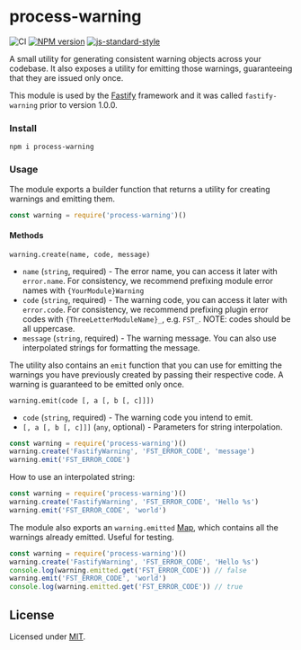# process-warning

![CI](https://github.com/fastify/process-warning/workflows/CI/badge.svg)
[![NPM version](https://img.shields.io/npm/v/process-warning.svg?style=flat)](https://www.npmjs.com/package/process-warning)
[![js-standard-style](https://img.shields.io/badge/code%20style-standard-brightgreen.svg?style=flat)](https://standardjs.com/)

A small utility for generating consistent warning objects across your codebase.
It also exposes a utility for emitting those warnings, guaranteeing that they are issued only once.

This module is used by the [Fastify](https://fastify.io) framework and it was called `fastify-warning` prior to version 1.0.0.

### Install

```
npm i process-warning
```

### Usage

The module exports a builder function that returns a utility for creating warnings and emitting them.

```js
const warning = require('process-warning')()
```

#### Methods

```
warning.create(name, code, message)
```

- `name` (`string`, required) - The error name, you can access it later with `error.name`. For consistency, we recommend prefixing module error names with `{YourModule}Warning`
- `code` (`string`, required) - The warning code, you can access it later with `error.code`. For consistency, we recommend prefixing plugin error codes with `{ThreeLetterModuleName}_`, e.g. `FST_`. NOTE: codes should be all uppercase.
- `message` (`string`, required) - The warning message. You can also use interpolated strings for formatting the message.

The utility also contains an `emit` function that you can use for emitting the warnings you have previously created by passing their respective code. A warning is guaranteed to be emitted only once.

```
warning.emit(code [, a [, b [, c]]])
```

- `code` (`string`, required) - The warning code you intend to emit.
- `[, a [, b [, c]]]` (`any`, optional) - Parameters for string interpolation.

```js
const warning = require('process-warning')()
warning.create('FastifyWarning', 'FST_ERROR_CODE', 'message')
warning.emit('FST_ERROR_CODE')
```

How to use an interpolated string:
```js
const warning = require('process-warning')()
warning.create('FastifyWarning', 'FST_ERROR_CODE', 'Hello %s')
warning.emit('FST_ERROR_CODE', 'world')
```

The module also exports an `warning.emitted` [Map](https://developer.mozilla.org/it/docs/Web/JavaScript/Reference/Global_Objects/Map), which contains all the warnings already emitted. Useful for testing.
```js
const warning = require('process-warning')()
warning.create('FastifyWarning', 'FST_ERROR_CODE', 'Hello %s')
console.log(warning.emitted.get('FST_ERROR_CODE')) // false
warning.emit('FST_ERROR_CODE', 'world')
console.log(warning.emitted.get('FST_ERROR_CODE')) // true
```

## License

Licensed under [MIT](./LICENSE).
